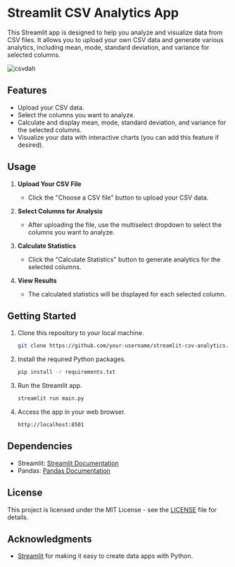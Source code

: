 

# Streamlit CSV Analytics App

This Streamlit app is designed to help you analyze and visualize data from CSV files. It allows you to upload your own CSV data and generate various analytics, including mean, mode, standard deviation, and variance for selected columns.

![csvdah](https://github.com/Otherwa/CSVDash/assets/67428572/eabb8f5d-d27e-49c8-91c2-03ffa992412e)

## Features

- Upload your CSV data.
- Select the columns you want to analyze.
- Calculate and display mean, mode, standard deviation, and variance for the selected columns.
- Visualize your data with interactive charts (you can add this feature if desired).

## Usage

1. **Upload Your CSV File**
   - Click the "Choose a CSV file" button to upload your CSV data.

2. **Select Columns for Analysis**
   - After uploading the file, use the multiselect dropdown to select the columns you want to analyze.

3. **Calculate Statistics**
   - Click the "Calculate Statistics" button to generate analytics for the selected columns.

4. **View Results**
   - The calculated statistics will be displayed for each selected column.

## Getting Started

1. Clone this repository to your local machine.

   ```bash
   git clone https://github.com/your-username/streamlit-csv-analytics.git
   ```

2. Install the required Python packages.

   ```bash
   pip install -r requirements.txt
   ```

3. Run the Streamlit app.

   ```bash
   streamlit run main.py
   ```

4. Access the app in your web browser.

   ```
   http://localhost:8501
   ```

## Dependencies

- Streamlit: [Streamlit Documentation](https://docs.streamlit.io/)
- Pandas: [Pandas Documentation](https://pandas.pydata.org/pandas-docs/stable/index.html)

## License

This project is licensed under the MIT License - see the [LICENSE](LICENSE) file for details.

## Acknowledgments

- [Streamlit](https://streamlit.io/) for making it easy to create data apps with Python.
